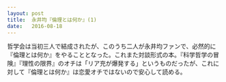 ```yaml
---
layout: post
title:  永井均『倫理とは何か』(1)
date:   2016-08-18
---
```



哲学会は当初三人で結成されたが、このうち二人が永井均ファンで、必然的に『倫理とは何か』をやることとなった。これまた対談形式の本。『科学哲学の冒険』『理性の限界』のオチは「リア充が爆発する」というものだったが、これに対して『倫理とは何か』は恋愛オチではないので安心して読める。
